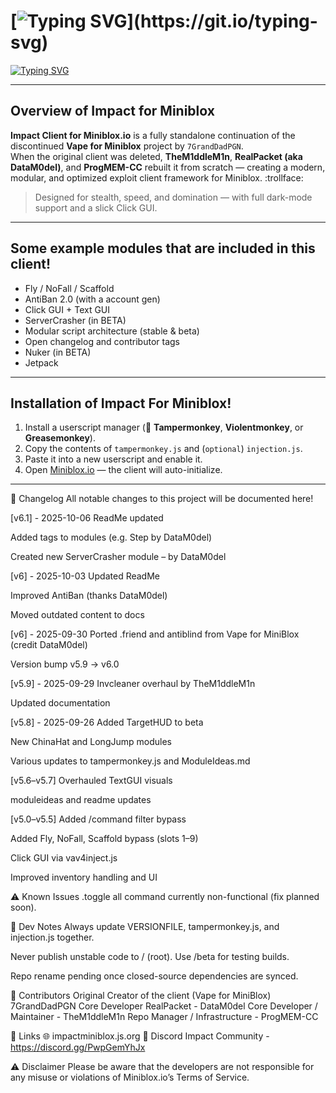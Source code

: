 # [![Typing SVG](https://readme-typing-svg.demolab.com?font=Fira+Code&duration=2500&pause=1000&color=FF0000&width=435&lines=Impact+Client+for+MiniBlox.io!)](https://git.io/typing-svg)

[![Typing SVG](https://readme-typing-svg.demolab.com?font=Fira+Code&size=14&duration=2500&pause=1000&color=abe0e4&width=435&lines=The+ultimate+MiniBlox+hacked+client!+;Built+for+stealth%2C+speed%2C+and+total+domination.;Fully+dark-mode+optimized+with+a+modern+UI)](https://git.io/typing-svg)

---

## Overview of Impact for Miniblox
**Impact Client for Miniblox.io** is a fully standalone continuation of the discontinued **Vape for Miniblox** project by `7GrandDadPGN`.  
When the original client was deleted, **TheM1ddleM1n**, **RealPacket (aka DataM0del)**, and **ProgMEM-CC** rebuilt it from scratch — creating a modern, modular, and optimized exploit client framework for Miniblox. :trollface:

> Designed for stealth, speed, and domination — with full dark-mode support and a slick Click GUI.

---

## Some example modules that are included in this client!
- Fly / NoFall / Scaffold  
- AntiBan 2.0 (with a account gen) 
- Click GUI + Text GUI  
- ServerCrasher (in BETA)  
- Modular script architecture (stable & beta)  
- Open changelog and contributor tags
- Nuker (in BETA)
- Jetpack


---

## Installation of Impact For Miniblox!
1. Install a userscript manager (🧩 **Tampermonkey**, **Violentmonkey**, or **Greasemonkey**).  
2. Copy the contents of `tampermonkey.js` and (`optional`) `injection.js`.
3. Paste it into a new userscript and enable it.  
5. Open [Miniblox.io](https://miniblox.io) — the client will auto-initialize.  

---

🧾 Changelog
All notable changes to this project will be documented here!

[v6.1] - 2025-10-06
ReadMe updated

Added tags to modules (e.g. Step by DataM0del)

Created new ServerCrasher module – by DataM0del

[v6] - 2025-10-03
Updated ReadMe

Improved AntiBan (thanks DataM0del)

Moved outdated content to docs

[v6] - 2025-09-30
Ported .friend and antiblind from Vape for MiniBlox (credit DataM0del)

Version bump v5.9 → v6.0

[v5.9] - 2025-09-29
Invcleaner overhaul by TheM1ddleM1n

Updated documentation

[v5.8] - 2025-09-26
Added TargetHUD to beta

New ChinaHat and LongJump modules

Various updates to tampermonkey.js and ModuleIdeas.md

[v5.6–v5.7]
Overhauled TextGUI visuals

moduleideas and readme updates

[v5.0–v5.5]
Added /command filter bypass

Added Fly, NoFall, Scaffold bypass (slots 1–9)

Click GUI via vav4inject.js

Improved inventory handling and UI

⚠️ Known Issues
.toggle all command currently non-functional (fix planned soon).

🧩 Dev Notes
Always update VERSIONFILE, tampermonkey.js, and injection.js together.

Never publish unstable code to / (root). Use /beta for testing builds.

Repo rename pending once closed-source dependencies are synced.

👥 Contributors
Original Creator of the client (Vape for MiniBlox) 7GrandDadPGN
Core Developer	RealPacket	- DataM0del
Core Developer / Maintainer	- TheM1ddleM1n
Repo Manager / Infrastructure -	ProgMEM-CC

🧷 Links
🌐 impactminiblox.js.org
💬 Discord Impact Community - https://discord.gg/PwpGemYhJx

⚠️ Disclaimer
Please be aware that the developers are not responsible for any misuse or violations of Miniblox.io’s Terms of Service.
